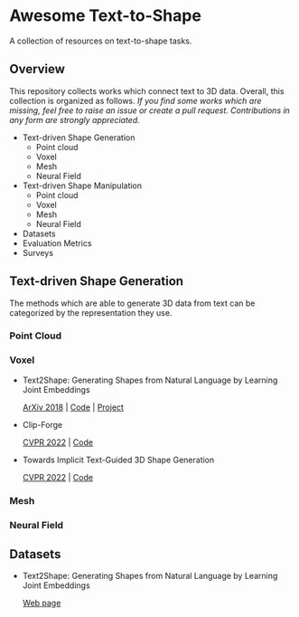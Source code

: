 # Awesome Text-to-Shape
A collection of resources on text-to-shape tasks.

## Overview
This repository collects works which connect text to 3D data. Overall, this collection is organized as follows. _If you find some works which are missing, feel free to raise an issue or create a pull request. Contributions in any form are strongly appreciated._
* Text-driven Shape Generation
  * Point cloud
  * Voxel
  * Mesh
  * Neural Field
* Text-driven Shape Manipulation
  * Point cloud
  * Voxel
  * Mesh
  * Neural Field
* Datasets
* Evaluation Metrics
* Surveys 

## Text-driven Shape Generation
The methods which are able to generate 3D data from text can be categorized by the representation they use.

### Point Cloud

### Voxel
* Text2Shape: Generating Shapes from Natural Language by Learning Joint Embeddings
  
  [ArXiv 2018](https://arxiv.org/abs/1803.08495) | [Code](https://github.com/kchen92/text2shape/) | [Project](http://text2shape.stanford.edu/)

* Clip-Forge

  [CVPR 2022](https://arxiv.org/abs/2110.02624) | [Code](https://github.com/AutodeskAILab/Clip-Forge)
  
* Towards Implicit Text-Guided 3D Shape Generation
  
  [CVPR 2022](https://arxiv.org/abs/2203.14622) | [Code](https://github.com/liuzhengzhe/Towards-Implicit-Text-Guided-Shape-Generation)

### Mesh

### Neural Field

## Datasets
* Text2Shape: Generating Shapes from Natural Language by Learning Joint Embeddings
  
  [Web page](http://text2shape.stanford.edu/)
